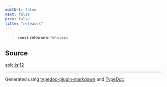 ```yaml
---
editUrl: false
next: false
prev: false
title: "releases"
---
```


> **`const`** **releases**: `Releases`

## Source

[solc.js:12](https://github.com/evmts/tevm-monorepo/blob/main/bundler/solc/src/solc.js#L12)

***
Generated using [typedoc-plugin-markdown](https://www.npmjs.com/package/typedoc-plugin-markdown) and [TypeDoc](https://typedoc.org/)
